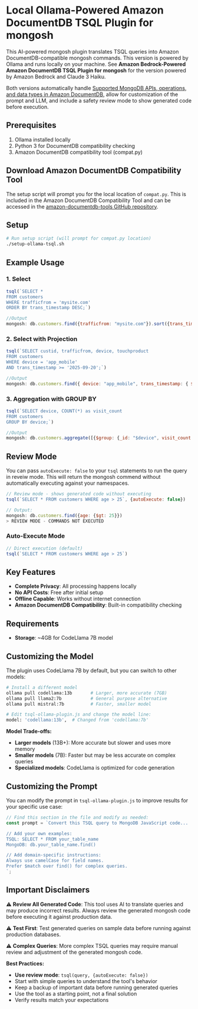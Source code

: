 # Local Ollama-Powered Amazon DocumentDB TSQL Plugin for mongosh
This AI-powered mongosh plugin translates TSQL queries into Amazon DocumentDB-compatible mongosh commands. This version is powered by Ollama and runs locally on your machine. See **Amazon Bedrock-Powered Amazon DocumentDB TSQL Plugin for mongosh** for the version powered by Amazon Bedrock and Claude 3 Haiku.

Both versions automatically handle [Supported MongoDB APIs, operations, and data types in Amazon DocumentDB](https://docs.aws.amazon.com/documentdb/latest/developerguide/mongo-apis.html), allow for customization of the prompt and LLM, and include a safety review mode to show generated code before execution.

## Prerequisites
1. Ollama installed locally
2. Python 3 for DocumentDB compatibility checking
3. Amazon DocumentDB compatibility tool (compat.py)

## Download Amazon DocumentDB Compatibility Tool
The setup script will prompt you for the local location of `compat.py`. This is included in the Amazon DocumentDB Compatibility Tool and can be accessed in the [amazon-documentdb-tools GitHub repository](https://github.com/awslabs/amazon-documentdb-tools/tree/master/compat-tool).

## Setup
```bash
# Run setup script (will prompt for compat.py location)
./setup-ollama-tsql.sh
```

## Example Usage

### 1. Select
```javascript
tsql(`SELECT *
FROM customers
WHERE trafficfrom = 'mysite.com'
ORDER BY trans_timestamp DESC;`)

//Output
mongosh: db.customers.find({trafficfrom: "mysite.com"}).sort({trans_timestamp: -1})
```

### 2. Select with Projection
```javascript
tsql(`SELECT custid, trafficfrom, device, touchproduct
FROM customers
WHERE device = 'app_mobile'
AND trans_timestamp >= '2025-09-20';`)

//Output
mongosh: db.customers.find({ device: "app_mobile", trans_timestamp: { $gte: new Date("2025-09-20") } })
```

### 3. Aggregation with GROUP BY
```javascript
tsql(`SELECT device, COUNT(*) as visit_count
FROM customers
GROUP BY device;`)

//Output
mongosh: db.customers.aggregate([{$group: {_id: "$device", visit_count: {$sum: 1}}}])
```

## Review Mode
You can pass `autoExecute: false` to your `tsql` statements to run the query in reveiw mode. This will return the mongosh commend without automatically executing against your namespaces.
```javascript
// Review mode - shows generated code without executing
tsql(`SELECT * FROM customers WHERE age > 25`, {autoExecute: false})

// Output:
mongosh: db.customers.find({age: {$gt: 25}})
> REVIEW MODE - COMMANDS NOT EXECUTED
```

### Auto-Execute Mode
```javascript
// Direct execution (default)
tsql(`SELECT * FROM customers WHERE age > 25`)
```

## Key Features
- **Complete Privacy**: All processing happens locally
- **No API Costs**: Free after initial setup
- **Offline Capable**: Works without internet connection
- **Amazon DocumentDB Compatibility**: Built-in compatibility checking

## Requirements
- **Storage**: ~4GB for CodeLlama 7B model

## Customizing the Model
The plugin uses CodeLlama 7B by default, but you can switch to other models:

```bash
# Install a different model
ollama pull codellama:13b       # Larger, more accurate (7GB)
ollama pull llama2:7b           # General purpose alternative
ollama pull mistral:7b          # Faster, smaller model

# Edit tsql-ollama-plugin.js and change the model line:
model: 'codellama:13b',  # Changed from 'codellama:7b'
```

**Model Trade-offs:**
- **Larger models** (13B+): More accurate but slower and uses more memory
- **Smaller models** (7B): Faster but may be less accurate on complex queries
- **Specialized models**: CodeLlama is optimized for code generation

## Customizing the Prompt

You can modify the prompt in `tsql-ollama-plugin.js` to improve results for your specific use case:

```javascript
// Find this section in the file and modify as needed:
const prompt = `Convert this TSQL query to MongoDB JavaScript code...

// Add your own examples:
TSQL: SELECT * FROM your_table_name
MongoDB: db.your_table_name.find()

// Add domain-specific instructions:
Always use camelCase for field names.
Prefer $match over find() for complex queries.
`;
```

## Important Disclaimers

⚠️ **Review All Generated Code**: This tool uses AI to translate queries and may produce incorrect results. Always review the generated mongosh code before executing it against production data.

⚠️ **Test First**: Test generated queries on sample data before running against production databases.

⚠️ **Complex Queries**: More complex TSQL queries may require manual review and adjustment of the generated mongosh code.


**Best Practices:**
- **Use review mode**: `tsql(query, {autoExecute: false})`
- Start with simple queries to understand the tool's behavior
- Keep a backup of important data before running generated queries
- Use the tool as a starting point, not a final solution
- Verify results match your expectations